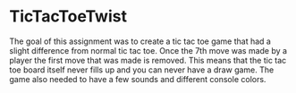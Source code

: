 # TicTacToeTwist
The goal of this assignment was to create a tic tac toe game that had a slight difference from normal tic tac toe.
Once the 7th move was made by a player the first move that was made is removed. This means that the tic tac toe
board itself never fills up and you can never have a draw game. The game also needed to have a few sounds and 
different console colors.
